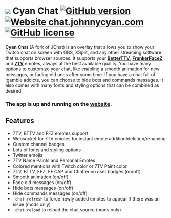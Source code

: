 # [![](https://raw.githubusercontent.com/Johnnycyan/cyan-chat/main/src/img/CyanChat40.webp)](#) Cyan Chat [![GitHub version](https://img.shields.io/badge/release-v2.3.4-blue)](#) [![Website chat.johnnycyan.com](https://img.shields.io/website?url=https%3A%2F%2Fchat.johnnycyan.com%2Findex.html)](https://chat.johnnycyan.com) [![GitHub license](https://img.shields.io/github/license/Johnnycyan/cyan-chat)](https://github.com/Johnnycyan/cyan-chat/blob/main/LICENSE)

**Cyan Chat** (A fork of JChat) is an overlay that allows you to show your Twitch chat on screen with OBS, XSplit, and any other streaming software that supports browser sources. It supports your [**BetterTTV**](https://betterttv.com/), [**FrankerFaceZ**](https://www.frankerfacez.com/) and [**7TV**](https://7tv.app/) emotes, always at the best available quality. You have many options to customize your chat, like enabling a smooth animation for new messages, or fading old ones after some time. If you have a chat full of !gamble addicts, you can choose to hide bots and commands messages. It also comes with many fonts and styling options that can be combined as desired.
### The app is up and running on the [website](https://chat.johnnycyan.com).

## Features
- 7TV, BTTV and FFZ emotes support
- Websocket for 7TV emotes for instant emote addition/deletion/renaming
- Custom channel badges
- Lots of fonts and styling options
- Twitter emojis
- 7TV Name Paints and Personal Emotes
- Colored mentions with Twitch color or 7TV Paint color
- 7TV, BTTV, FFZ, FFZ:AP and Chatterino user badges (on/off)
- Smooth animation (on/off)
- Fade old messages (on/off)
- Hide bots messages (on/off)
- Hide commands messages (on/off)
- `!chat refresh` to force newly added emotes to appear if there was an issue (mods only)
- `!chat reload` to reload the chat source (mods only)
